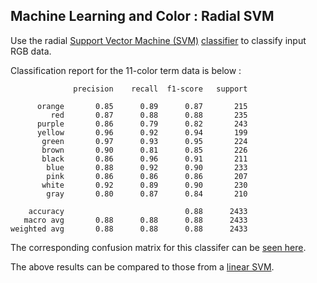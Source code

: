 
## Machine Learning and Color : Radial SVM

Use the radial [Support Vector Machine (SVM)](https://scikit-learn.org/stable/modules/svm.html) [classifier](https://scikit-learn.org/stable/auto_examples/svm/plot_rbf_parameters.html) to classify input RGB data.

Classification report for the 11-color term data is below :

```
              precision    recall  f1-score   support

      orange       0.85      0.89      0.87       215
         red       0.87      0.88      0.88       235
      purple       0.86      0.79      0.82       243
      yellow       0.96      0.92      0.94       199
       green       0.97      0.93      0.95       224
       brown       0.90      0.81      0.85       226
       black       0.86      0.96      0.91       211
        blue       0.88      0.92      0.90       233
        pink       0.86      0.86      0.86       207
       white       0.92      0.89      0.90       230
        gray       0.80      0.87      0.84       210

    accuracy                           0.88      2433
   macro avg       0.88      0.88      0.88      2433
weighted avg       0.88      0.88      0.88      2433
```

The corresponding confusion matrix for this classifer can be [seen here](https://github.com/NMoroney/MachineLearningColor/tree/main/src/mlc_confusion_matrix).

The above results can be compared to those from a [linear SVM](/src/mlc_linear_svm/).
